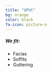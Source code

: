 ```yaml
---
title: "UPVC"
bg: orange
color: black
fa-icon: picture-o
---
```


##### We fit:

* Facias 
* Soffits 
* Guttering


